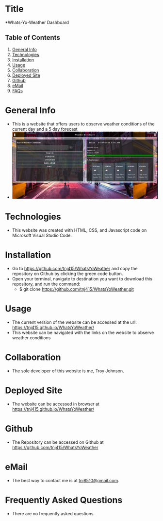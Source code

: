 # Title
*Whats-Yo-Weather Dashboard

## Table of Contents
1. [General Info](#general-info)
2. [Technologies](#technologies)
3. [Installation](#installation)
4. [Usage](#usage)
5. [Collaboration](#collaboration)
6. [Deployed Site](#deployed-site)
6. [Github](#github)
7. [eMail](#email)
8. [FAQs](#faqs)

# General Info
* This is a website that offers users to observe weather conditions of the current day and a 5 day forecast
* ![Image text](./assets/images/weatherAPIscreenShot.PNG)

# Technologies
* This website was created with HTML, CSS, and Javascript code on Microsoft Visual Studio Code.

# Installation
* Go to https://github.com/tnj415/WhatsYoWeather and copy the repository on Github by clicking the green code button.
* Open your terminal, navigate to destination you want to download this repository, and run the command:
    * $ git clone https://github.com/tnj415/WhatsYoWeather.git

# Usage
* The current version of the website can be accessed at the url: https://tnj415.github.io/WhatsYoWeather/
* This website can be navigated with the links on the website to observe weather conditions

# Collaboration
* The sole developer of this website is me, Troy Johnson.

# Deployed Site
* The website can be accessed in browser at https://tnj415.github.io/WhatsYoWeather/

# Github
* The Repository can be accessed on Github at https://github.com/tnj415/WhatsYoWeather

# eMail
* The best way to contact me is at tnj8510@gmail.com.

# Frequently Asked Questions
* There are no frequently asked questions.